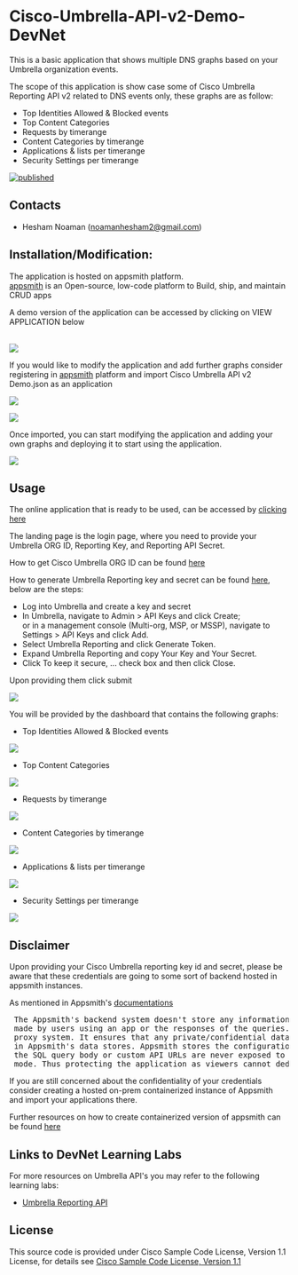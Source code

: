 # Cisco-Umbrella-API-v2-Demo-DevNet

This is a basic application that shows multiple DNS graphs based on your Umbrella organization events.  

The scope of this application is show case some of Cisco Umbrella Reporting API v2 related to DNS events only, these graphs are as follow:  

- Top Identities Allowed & Blocked events
- Top Content Categories
- Requests by timerange 
- Content Categories by timerange 
- Applications & lists per timerange
- Security Settings per timerange


[![published](https://static.production.devnetcloud.com/codeexchange/assets/images/devnet-published.svg)](https://developer.cisco.com/codeexchange/github/repo/hnoaman-rep0/Cisco-Umbrella-API-v2-Demo-DevNet)

## Contacts

* Hesham Noaman (noamanhesham2@gmail.com)

## Installation/Modification:
  

  
The application is hosted on appsmith platform.  
[appsmith](https://www.appsmith.com/) is an Open-source, low-code platform to Build, ship, and maintain CRUD apps  

A demo version of the application can be accessed by clicking on VIEW APPLICATION below  
  
  \
 [![](https://assets.appsmith.com/git-sync/Buttons.svg) ](https://app.appsmith.com/applications/62b5f41920ae3225cef1ca55/pages/62b6a0cb20ae3225cef1f091?embed=true)


If you would like to modify the application and add further graphs consider registering in [appsmith](https://app.appsmith.com/user/login) platform and import Cisco Umbrella API v2 Demo.json as an application  
  


![](2022-07-05-21-34-19.png)    
  
    

![](2022-07-05-21-34-49.png)

Once imported, you can start modifying the application and adding your own graphs and deploying it to start using the application.   
  

![](2022-07-05-21-38-05.png)

## Usage

The online application that is ready to be used, can be accessed by [clicking here](https://app.appsmith.com/applications/62b5f41920ae3225cef1ca55/pages/62b6a0cb20ae3225cef1f091?embed=true)  
  


The landing page is the login page, where you need to provide your Umbrella ORG ID, Reporting Key, and Reporting API Secret.  

How to get Cisco Umbrella ORG ID can be found [here](https://docs.umbrella.com/deployment-umbrella/docs/find-your-organization-id#:~:text=Procedure,listed%20under%20your%20account%20name.)

How to generate Umbrella Reporting key and secret can be found [here](https://developer.cisco.com/docs/cloud-security/#!reporting-v2-introduction-authentication/log-into-umbrella), below are the steps:  
- Log into Umbrella and create a key and secret  
- In Umbrella, navigate to Admin > API Keys and click Create;  
or in a management console (Multi-org, MSP, or MSSP), navigate to Settings > API Keys and click Add.   
- Select Umbrella Reporting and click Generate Token.  
- Expand Umbrella Reporting and copy Your Key and Your Secret.  
- Click To keep it secure, ... check box and then click Close.  

Upon providing them click submit  

![](2022-07-05-21-43-53.png)
  

You will be provided by the dashboard that contains the following graphs:  
  

- Top Identities Allowed & Blocked events  


![](2022-07-05-21-48-01.png)

- Top Content Categories  


![](2022-07-05-21-48-37.png)

- Requests by timerange  


![](2022-07-05-21-49-02.png)

- Content Categories by timerange  


![](2022-07-05-21-50-13.png)

- Applications & lists per timerange  


![](2022-07-05-21-51-59.png)

- Security Settings per timerange  


![](2022-07-05-21-52-47.png)

## Disclaimer


Upon providing your Cisco Umbrella reporting key id and secret, please be aware that these credentials are going to some sort of backend hosted in appsmith instances.  

As mentioned in Appsmith's [documentations](https://docs.appsmith.com/security)  

<pre>
 The Appsmith's backend system doesn't store any information related to the inputs
 made by users using an app or the responses of the queries. It acts as a pure 
 proxy system. It ensures that any private/confidential data is never logged or stored 
 in Appsmith's data stores. Appsmith stores the configuration of the queries so that 
 the SQL query body or custom API URLs are never exposed to the client in "view" 
 mode. Thus protecting the application as viewers cannot deduce the executed query.
</pre>

If you are still concerned about the confidentiality of your credentials consider creating a hosted on-prem containerized instance of Appsmith and import your applications there.  

Further resources on how to create containerized version of appsmith can be found [here](https://docs.appsmith.com/setup/docker)  


## Links to DevNet Learning Labs

For more resources on Umbrella API's  you may refer to the following learning labs:
* [Umbrella Reporting API](https://developer.cisco.com/learning/labs/sase-4-umbrella-reporting-v2/umbrella-reporting-v2-api-overview/)


## License

This source code is provided under Cisco Sample Code License, Version 1.1 License, for details see [Cisco Sample Code License, Version 1.1](./LICENSE.md)
